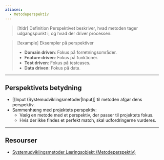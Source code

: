 ```yaml
---
aliases:
  - Metodeperspektiv
---
```

> [!tldr] Definition
> Perspektivet beskriver, hvad metoden tager udgangspunkt i, og hvad der driver processen.

> [!example] Eksempler på perspektiver
> - **Domain driven**: Fokus på forretningsområder.
>- **Feature driven**: Fokus på funktioner.
>- **Test driven**: Fokus på testcases.
>- **Data driven**: Fokus på data.

---

## Perspektivets betydning
- [[Input (Systemudviklingsmetoder|Input]] til metoden afgør dens perspektiv.
- Sammenhæng med projektets perspektiv:
    - Vælg en metode med et perspektiv, der passer til projektets fokus.
    - Hvis der ikke findes et perfekt match, skal udfordringerne vurderes.

---

## Resourser
- [Systemudviklingsmetoder Læringsobjekt (Metodeperspektiv)](https://rise.articulate.com/share/z4__3UlH11sC6jv4kXC8bwVZOfpz2X5H#/lessons/EGkLrA53r-4P9Mpr1XsS_ZakuATSdFD3)



